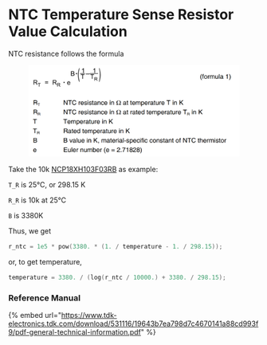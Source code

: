 # NTC Temperature Sense Resistor Value Calculation



NTC resistance follows the formula

<figure><img src="../.gitbook/assets/image (2) (1) (2).png" alt=""><figcaption></figcaption></figure>

Take the 10k [NCP18XH103F03RB](https://www.murata.com/en-eu/api/pdfdownloadapi?cate=\&partno=NCP18XH103F03RB) as example:

`T_R` is 25℃, or 298.15 K

`R_R` is 10k at 25℃

`B` is 3380K

Thus, we get

```c
r_ntc = 1e5 * pow(3380. * (1. / temperature - 1. / 298.15));
```

or, to get temperature,

```c
temperature = 3380. / (log(r_ntc / 10000.) + 3380. / 298.15);
```



### Reference Manual

{% embed url="https://www.tdk-electronics.tdk.com/download/531116/19643b7ea798d7c4670141a88cd993f9/pdf-general-technical-information.pdf" %}
